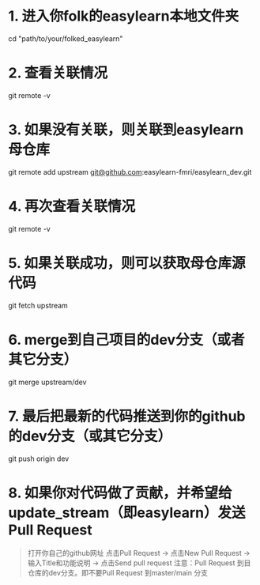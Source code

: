 ﻿# 1. 进入你folk的easylearn本地文件夹
cd "path/to/your/folked_easylearn"
# 2. 查看关联情况
git remote -v  
# 3. 如果没有关联，则关联到easylearn母仓库
git remote add upstream git@github.com:easylearn-fmri/easylearn_dev.git
# 4. 再次查看关联情况
git remote -v  
# 5. 如果关联成功，则可以获取母仓库源代码
git fetch upstream  
# 6. merge到自己项目的dev分支（或者其它分支）
git merge upstream/dev  
# 7. 最后把最新的代码推送到你的github的dev分支（或其它分支）
git push origin dev
# 8. 如果你对代码做了贡献，并希望给update_stream（即easylearn）发送Pull Request
 >打开你自己的github网址
 >点击Pull Request -> 点击New Pull Request -> 输入Title和功能说明 -> 点击Send pull request
 > 注意：Pull Request 到目仓库的dev分支。即不要Pull Request 到master/main 分支